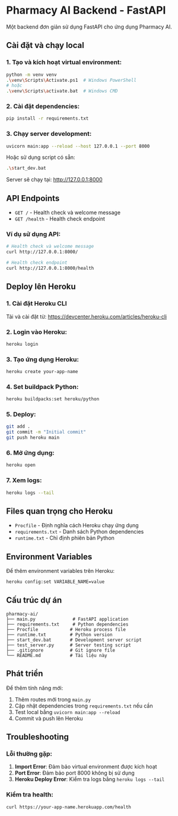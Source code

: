 # Pharmacy AI Backend - FastAPI

Một backend đơn giản sử dụng FastAPI cho ứng dụng Pharmacy AI.

## Cài đặt và chạy local

### 1. Tạo và kích hoạt virtual environment:
```bash
python -m venv venv
.\venv\Scripts\Activate.ps1  # Windows PowerShell
# hoặc
.\venv\Scripts\activate.bat  # Windows CMD
```

### 2. Cài đặt dependencies:
```bash
pip install -r requirements.txt
```

### 3. Chạy server development:
```bash
uvicorn main:app --reload --host 127.0.0.1 --port 8000
```

Hoặc sử dụng script có sẵn:
```bash
.\start_dev.bat
```

Server sẽ chạy tại: http://127.0.0.1:8000

## API Endpoints

- `GET /` - Health check và welcome message
- `GET /health` - Health check endpoint

### Ví dụ sử dụng API:

```bash
# Health check và welcome message
curl http://127.0.0.1:8000/

# Health check endpoint
curl http://127.0.0.1:8000/health
```

## Deploy lên Heroku

### 1. Cài đặt Heroku CLI
Tải và cài đặt từ: https://devcenter.heroku.com/articles/heroku-cli

### 2. Login vào Heroku:
```bash
heroku login
```

### 3. Tạo ứng dụng Heroku:
```bash
heroku create your-app-name
```

### 4. Set buildpack Python:
```bash
heroku buildpacks:set heroku/python
```

### 5. Deploy:
```bash
git add .
git commit -m "Initial commit"
git push heroku main
```

### 6. Mở ứng dụng:
```bash
heroku open
```

### 7. Xem logs:
```bash
heroku logs --tail
```

## Files quan trọng cho Heroku

- `Procfile` - Định nghĩa cách Heroku chạy ứng dụng
- `requirements.txt` - Danh sách Python dependencies
- `runtime.txt` - Chỉ định phiên bản Python

## Environment Variables

Để thêm environment variables trên Heroku:
```bash
heroku config:set VARIABLE_NAME=value
```

## Cấu trúc dự án

```
pharmacy-ai/
├── main.py              # FastAPI application
├── requirements.txt     # Python dependencies
├── Procfile            # Heroku process file
├── runtime.txt         # Python version
├── start_dev.bat       # Development server script
├── test_server.py      # Server testing script
├── .gitignore          # Git ignore file
└── README.md           # Tài liệu này
```

## Phát triển

Để thêm tính năng mới:

1. Thêm routes mới trong `main.py`
2. Cập nhật dependencies trong `requirements.txt` nếu cần
3. Test local bằng `uvicorn main:app --reload`
4. Commit và push lên Heroku

## Troubleshooting

### Lỗi thường gặp:

1. **Import Error**: Đảm bảo virtual environment được kích hoạt
2. **Port Error**: Đảm bảo port 8000 không bị sử dụng
3. **Heroku Deploy Error**: Kiểm tra logs bằng `heroku logs --tail`

### Kiểm tra health:
```bash
curl https://your-app-name.herokuapp.com/health
```
